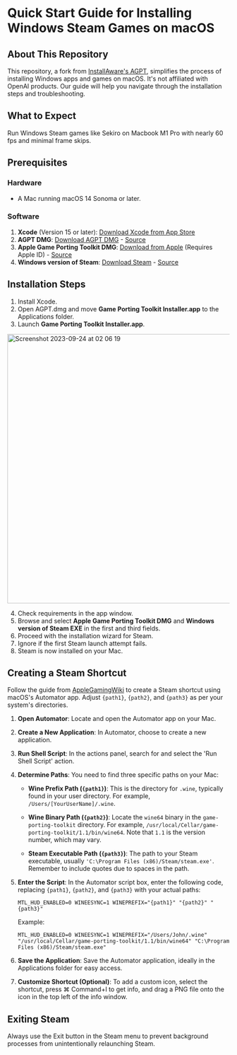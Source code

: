 # Quick Start Guide for Installing Windows Steam Games on macOS

## About This Repository
This repository, a fork from [InstallAware's AGPT](https://github.com/installaware/AGPT), simplifies the process of installing Windows apps and games on macOS. It's not affiliated with OpenAI products. Our guide will help you navigate through the installation steps and troubleshooting.

## What to Expect
Run Windows Steam games like Sekiro on Macbook M1 Pro with nearly 60 fps and minimal frame skips.

## Prerequisites

### Hardware
- A Mac running macOS 14 Sonoma or later.

### Software
1. **Xcode** (Version 15 or later): [Download Xcode from App Store](https://apps.apple.com/us/app/xcode/id497799835)
2. **AGPT DMG**: [Download AGPT DMG](www.installaware.com/iamp/agpt.dmg) - [Source](https://github.com/installaware/AGPT)
3. **Apple Game Porting Toolkit DMG**: [Download from Apple](https://developer.apple.com/download/all/?q=game%20porting%20toolkit) (Requires Apple ID) - [Source](https://developer.apple.com/videos/play/wwdc2023/10123/)
4. **Windows version of Steam**: [Download Steam](https://cdn.cloudflare.steamstatic.com/client/installer/SteamSetup.exe) - [Source](https://www.applegamingwiki.com/wiki/Game_Porting_Toolkit#:~:text=Steam%20%E2%80%A2-,Link,-Download%20the%20Windows)

## Installation Steps
1. Install Xcode.
2. Open AGPT.dmg and move **Game Porting Toolkit Installer.app** to the Applications folder.
3. Launch **Game Porting Toolkit Installer.app**.

<img width="609" alt="Screenshot 2023-09-24 at 02 06 19" src="https://github.com/installaware/AGPT/assets/24454000/780e4c57-d24f-43a9-885f-a2a6fe5cb5b7">

4. Check requirements in the app window.
5. Browse and select **Apple Game Porting Toolkit DMG** and **Windows version of Steam EXE** in the first and third fields.
6. Proceed with the installation wizard for Steam.
7. Ignore if the first Steam launch attempt fails.
8. Steam is now installed on your Mac.

## Creating a Steam Shortcut
Follow the guide from [AppleGamingWiki](https://www.applegamingwiki.com/wiki/Game_Porting_Toolkit#Shortcut) to create a Steam shortcut using macOS's Automator app. Adjust `{path1}`, `{path2}`, and `{path3}` as per your system's directories.


1. **Open Automator**: Locate and open the Automator app on your Mac.
2. **Create a New Application**: In Automator, choose to create a new application.
3. **Run Shell Script**: In the actions panel, search for and select the 'Run Shell Script' action.
4. **Determine Paths**: You need to find three specific paths on your Mac:

   - **Wine Prefix Path (`{path1}`)**: This is the directory for `.wine`, typically found in your user directory. For example, `/Users/[YourUserName]/.wine`.

   - **Wine Binary Path (`{path2}`)**: Locate the `wine64` binary in the `game-porting-toolkit` directory. For example, `/usr/local/Cellar/game-porting-toolkit/1.1/bin/wine64`. Note that `1.1` is the version number, which may vary.

   - **Steam Executable Path (`{path3}`)**: The path to your Steam executable, usually `'C:\Program Files (x86)/Steam/steam.exe'`. Remember to include quotes due to spaces in the path.

5. **Enter the Script**: In the Automator script box, enter the following code, replacing `{path1}`, `{path2}`, and `{path3}` with your actual paths:

   ```
   MTL_HUD_ENABLED=0 WINEESYNC=1 WINEPREFIX="{path1}" "{path2}" "{path3}"
   ```

   Example:

   ```
   MTL_HUD_ENABLED=0 WINEESYNC=1 WINEPREFIX="/Users/John/.wine" "/usr/local/Cellar/game-porting-toolkit/1.1/bin/wine64" "C:\Program Files (x86)/Steam/steam.exe"
   ```

6. **Save the Application**: Save the Automator application, ideally in the Applications folder for easy access.
7. **Customize Shortcut (Optional)**: To add a custom icon, select the shortcut, press ⌘ Command+I to get info, and drag a PNG file onto the icon in the top left of the info window.

## Exiting Steam
Always use the Exit button in the Steam menu to prevent background processes from unintentionally relaunching Steam.
